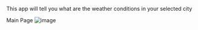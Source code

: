 This app will tell you what are the weather conditions in your selected city

Main Page
![image](https://github.com/WenDEVLIFE/Weather-Application/assets/117834496/eae54ec9-d93b-4605-8067-0de0e23e201b)


